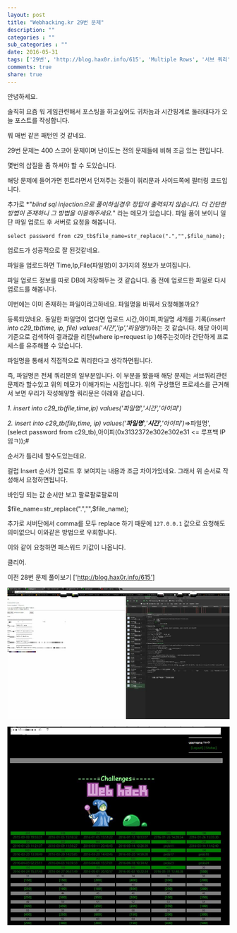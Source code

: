 ```yaml
---
layout: post
title: "Webhacking.kr 29번 문제"
description: ""
categories : ""
sub_categories : ""
date: 2016-05-31
tags: ['29번', 'http://blog.hax0r.info/615', 'Multiple Rows', '서브 쿼리', '정답', '풀이']
comments: true
share: true
---
```


안녕하세요.

솔직히 요즘 워 게임관련해서 포스팅을 하고싶어도 귀차늠과 시간핑계로 둘러대다가 오늘 포스트를 작성합니다.

뭐 매번 같은 패턴인 것 같네요.

  

29번 문제는 400 스코어 문제이며 난이도는 전의 문제들에 비해 조금 있는 편입니다.

몇번의 삽질을 좀 하셔야 할 수 도있습니다.

  

해당 문제에 들어가면 힌트라면서 던져주는 것들이 쿼리문과 사이드쪽에 필터링 코드입니다.

추가로 *"_blind sql injection으로 풀이하실경우 정답이 출력되지 않습니다. 더 간단한 방법이 존재하니 그 방법을
이용해주세요._" 라는 메모가 있습니다. 파일 폼이 보이니 일단 파일 업로드 후 서버로 요청을 해봅니다.

  

    select password from c29_tb$file_name=str_replace(".","",$file_name);

  

업로드가 성공적으로 잘 된것같네요.

파일을 업로드하면 Time,Ip,File(파일명)이 3가지의 정보가 보여집니다.

파일 업로드 정보를 따로 DB에 저장해두는 것 같습니다. 좀 전에 업로드한 파일로 다시 업로드를 해봅니다.

이번에는 이미 존재하는 파일이라고하네요. 파일명을 바꿔서 요청해볼까요?

등록되었네요. 동일한 파일명이 없다면 업로드 시간,아이피,파일명 세개를 기록(_insert into c29_tb(time, ip, file)
values('시간','ip','파일명')_)하는 것 같습니다. 해당 아이피 기준으로 검색하여 결과값을 리턴(where ip=request
ip )해주는것이라 간단하게 프로세스를 유추해볼 수 있습니다.

  

파일명을 통해서 직접적으로 쿼리한다고 생각하면됩니다.

즉, 파일명은 전체 쿼리문의 일부분입니다. 이 부분을 봤을때 해당 문제는 서브쿼리관련 문제라 할수있고 위의 메모가 이해가되는 시점입니다.
위의 구상했던 프로세스를 근거해서 보면 우리가 작성해얗할 쿼리문은 아래와 같습니다.

  

_1\. insert into c29_tb(file,time,ip) values('파일명','시간','아이피')_

_2\. insert into c29_tb(file,time, ip)
values('__파일명__','__시간__','아이피')_=>파일명',(select password from
c29_tb),아이피(0x3132372e302e302e31 <= 루프백 IP임ㅋ));#

  

순서가 틀리네 할수도있는데요.

컬럽 Insert 순서가 업로드 후 보여지는 내용과 조금 차이가있네요. 그래서 위 순서로 작성해서 요청하면됩니다.

바인딩 되는 값 순서만 보고 팔로팔로팔로미

  

$file_name=str_replace(".","",$file_name);

추가로 서버단에서 comma를 모두 replace 하기 때문에 `127.0.0.1` 값으로 요청해도 의미없으니 이와같은 방법으로 우회합니다.

  

이와 같이 요청하면 패스워드 키값이 나옵니다.

클리어.

  

이전 28번 문제 풀이보기 ['http://blog.hax0r.info/615']

  

  

![](/assets/images/posts/641/265DCA4F574D0B5C374F75.JPEG)

  

  

![](/assets/images/posts/641/24240B49574D0AC116ED2A.JPEG)

  

